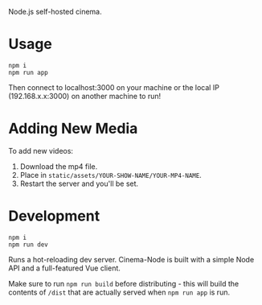 Node.js self-hosted cinema.

# Usage
```
npm i
npm run app
```

Then connect to localhost:3000 on your machine or the local IP (192.168.x.x:3000) on another machine to run!

# Adding New Media
To add new videos:
1. Download the mp4 file.
1. Place in `static/assets/YOUR-SHOW-NAME/YOUR-MP4-NAME`.
1. Restart the server and you'll be set.

# Development
```
npm i
npm run dev
```

Runs a hot-reloading dev server. Cinema-Node is built with a simple Node API and a full-featured Vue client.

Make sure to run `npm run build` before distributing - this will build the contents of `/dist` that are actually served when `npm run app` is run.
